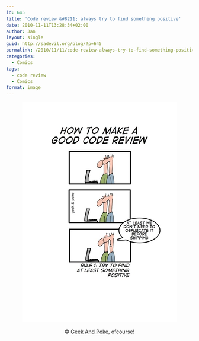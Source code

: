```yaml
---
id: 645
title: 'Code review &#8211; always try to find something positive'
date: 2010-11-11T13:28:34+02:00
author: Jan
layout: single
guid: http://sadevil.org/blog/?p=645
permalink: /2010/11/11/code-review-always-try-to-find-something-positive/
categories:
  - Comics
tags:
  - code review
  - Comics
format: image
---
```

<center>
  <a href="http://geekandpoke.typepad.com/geekandpoke/2010/11/how-to-make-a-good-code-review.html" target="_blank"><img src="/assets/images/2010/11/6a00d8341d3df553ef013488a2d48f970c-me.jpg" alt="Code review" /></a></p> 
  
  <p>
    &copy; <a href="http://geekandpoke.typepad.com" target="_blank">Geek And Poke</a>, ofcourse!</center>
  </p>